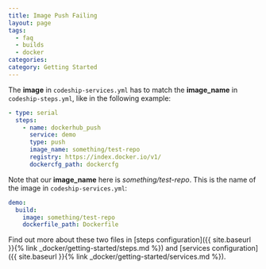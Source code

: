 ```yaml
---
title: Image Push Failing
layout: page
tags:
  - faq
  - builds
  - docker
categories:
category: Getting Started
---
```


The **image** in `codeship-services.yml` has to match the **image_name** in `codeship-steps.yml`, like in the following example:

```yaml
- type: serial
  steps:
    - name: dockerhub_push
      service: demo
      type: push
      image_name: something/test-repo
      registry: https://index.docker.io/v1/
      dockercfg_path: dockercfg
```

Note that our **image_name** here is *something/test-repo*. This is the name of the image in `codeship-services.yml`:

```yaml
demo:
  build:
    image: something/test-repo
    dockerfile_path: Dockerfile
```

Find out more about these two files in [steps configuration]({{ site.baseurl }}{% link _docker/getting-started/steps.md %}) and [services configuration]({{ site.baseurl }}{% link _docker/getting-started/services.md %}).
